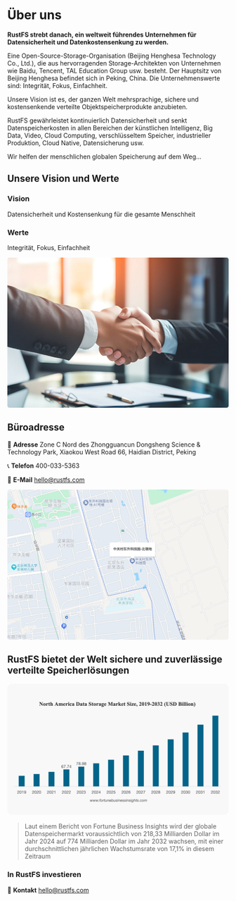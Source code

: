 # Über uns

**RustFS strebt danach, ein weltweit führendes Unternehmen für Datensicherheit und Datenkostensenkung zu werden.**

Eine Open-Source-Storage-Organisation (Beijing Henghesa Technology Co., Ltd.), die aus hervorragenden Storage-Architekten von Unternehmen wie Baidu, Tencent, TAL Education Group usw. besteht. Der Hauptsitz von Beijing Henghesa befindet sich in Peking, China. Die Unternehmenswerte sind: Integrität, Fokus, Einfachheit.

Unsere Vision ist es, der ganzen Welt mehrsprachige, sichere und kostensenkende verteilte Objektspeicherprodukte anzubieten.

RustFS gewährleistet kontinuierlich Datensicherheit und senkt Datenspeicherkosten in allen Bereichen der künstlichen Intelligenz, Big Data, Video, Cloud Computing, verschlüsseltem Speicher, industrieller Produktion, Cloud Native, Datensicherung usw.

Wir helfen der menschlichen globalen Speicherung auf dem Weg...

## Unsere Vision und Werte

### Vision

Datensicherheit und Kostensenkung für die gesamte Menschheit

### Werte

Integrität, Fokus, Einfachheit

![Vision und Werte](./images/vision-values.png)

## Büroadresse

📍 **Adresse**
Zone C Nord des Zhongguancun Dongsheng Science & Technology Park, Xiaokou West Road 66, Haidian District, Peking

📞 **Telefon**
400-033-5363

📧 **E-Mail**
<hello@rustfs.com>

![Büroumgebung](./images/office-location.png)

## RustFS bietet der Welt sichere und zuverlässige verteilte Speicherlösungen

![Wachstum des globalen Datenspeichermarktes](./images/market-growth.png)

> Laut einem Bericht von Fortune Business Insights wird der globale Datenspeichermarkt voraussichtlich von 218,33 Milliarden Dollar im Jahr 2024 auf 774 Milliarden Dollar im Jahr 2032 wachsen, mit einer durchschnittlichen jährlichen Wachstumsrate von 17,1% in diesem Zeitraum

### In RustFS investieren

📧 **Kontakt**
<hello@rustfs.com>
